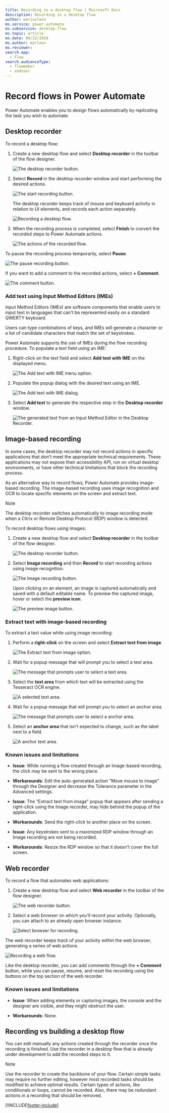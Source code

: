 ```yaml
---
title: Recording in a desktop flow | Microsoft Docs
description: Recording in a desktop flow
author: mariosleon
ms.service: power-automate
ms.subservice: desktop-flow
ms.topic: article
ms.date: 09/22/2020
ms.author: marleon
ms.reviewer: 
search.app: 
  - Flow
search.audienceType: 
  - flowmaker
  - enduser
---
```

# Record flows in Power Automate

Power Automate enables you to design flows automatically by replicating the task you wish to automate. 

## Desktop recorder

To record a desktop flow:

1. Create a new desktop flow and select **Desktop recorder** in the toolbar of the flow designer.

    ![The desktop recorder button.](./media/recording-flow/desktop-recorder-button.png)

1. Select **Record** in the desktop recorder window and start performing the desired actions.

    ![The start recording button.](./media/recording-flow/start-recording-button.png)

    The desktop recorder keeps track of mouse and keyboard activity in relation to UI elements, and records each action separately.

    ![Recording a desktop flow.](./media/recording-flow/recording-flow.png)

1. When the recording process is completed, select **Finish** to convert the recorded steps to Power Automate actions.

    ![The actions of the recorded flow.](./media/recording-flow/recorded-flow.png)

To pause the recording process temporarily, select **Pause**.
 
![The pause recording button.](./media/recording-flow/pause-recording-button.png)
 
 If you want to add a comment to the recorded actions, select **+ Comment**.

![The comment button.](./media/recording-flow/comment-button.png)

### Add text using Input Method Editors (IMEs)

Input Method Editors (IMEs) are software components that enable users to input text in languages that can't be represented easily on a standard QWERTY keyboard. 

Users can type combinations of keys, and IMEs will generate a character or a list of candidate characters that match the set of keystrokes.

Power Automate supports the use of IMEs during the flow recording procedure. To populate a text field using an IME:

1. Right-click on the text field and select **Add text with IME** on the displayed menu.

    ![The Add text with IME menu option.](./media/recording-flow/add-text-with-ime-option.png)

1. Populate the popup dialog with the desired text using an IME.

    ![The Add text with IME dialog.](./media/recording-flow/add-text-with-ime-dialog.png)

1. Select **Add text** to generate the respective step in the **Desktop recorder** window.

    ![The generated text from an Input Method Editor in the Desktop Recorder.](./media/recording-flow/ime-text-desktop-recorder.png)

## Image-based recording

In some cases, the desktop recorder may not record actions in specific applications that don't meet the appropriate technical requirements. These applications may not expose their accessibility API, run on virtual desktop environments, or have other technical limitations that block the recording process.

As an alternative way to record flows, Power Automate provides image-based recording. The image-based recording uses image recognition and OCR to locate specific elements on the screen and extract text.


> [!NOTE]
> The desktop recorder switches automatically to image recording mode when a Citrix or Remote Desktop Protocol (RDP) window is detected.

To record desktop flows using images:

1. Create a new desktop flow and select **Desktop recorder** in the toolbar of the flow designer.

    ![The desktop recorder button.](./media/recording-flow/desktop-recorder-button.png)

1. Select **Image recording** and then **Record** to start recording actions using image recognition.

    ![The Image recording button.](./media/recording-flow/image-recording-button.png)

     Upon clicking on an element, an image is captured automatically and saved with a default editable name. To preview the captured image, hover or select the **preview icon**. 

    ![The preview image button.](./media/recording-flow/preview-image-button.png)

### Extract text with image-based recording

To extract a text value while using image recording:

1. Perform a **right-click** on the screen and select **Extract text from image**.

    ![The Extract text from image option.](./media/recording-flow/extract-text-from-image-option.png)

1. Wait for a popup message that will prompt you to select a text area.

    ![The message that prompts user to select a text area.](./media/recording-flow/text-area-message.png)

1. Select the **text area** from which text will be extracted using the Tesseract OCR engine.

    ![A selected text area.](./media/recording-flow/text-area.png)

1. Wait for a popup message that will prompt you to select an anchor area.

    ![The message that prompts user to select a anchor area.](./media/recording-flow/anchor-area-message.png)

1. Select an **anchor area** that isn't expected to change, such as the label next to a field.

    ![A anchor text area.](./media/recording-flow/anchor-area.png)

### Known issues and limitations

- **Issue**: While running a flow created through an Image-based recording, the click may be sent to the wrong place. 

- **Workarounds**: Edit the auto-generated action “Move mouse to image” through the Designer and decrease the Tolerance parameter in the Advanced settings.

- **Issue**: The “Extract text from image” popup that appears after sending a right-click using the Image recorder, may hide behind the popup of the application.

- **Workarounds**: Send the right-click to another place on the screen.

- **Issue**: Any keystrokes sent to a maximized RDP window through an Image recording are not being recorded.

- **Workarounds**: Resize the RDP window so that it doesn't cover the full screen.

 ## Web recorder

 To record a flow that automates web applications:

1. Create a new desktop flow and select **Web recorder** in the toolbar of the flow designer.

    ![The web recorder button.](./media/recording-flow/web-recorder-button.png)

1. Select a web browser on which you'll record your activity. Optionally, you can attach to an already open browser instance.

    ![Select browser for recording.](./media/recording-flow/select-browser-for-recording.png)

The web recorder keeps track of your activity within the web browser, generating a series of web actions.

![Recording a web flow.](./media/recording-flow/recording-web-flow.png)

Like the desktop recorder, you can add comments through the **+ Comment** button, while you can pause, resume, and reset the recording using the buttons on the top section of the web recorder.

### Known issues and limitations

- **Issue**: When adding elements or capturing images, the console and the designer are visible, and they might obstruct the user.

- **Workarounds**: None.



 ## Recording vs building a desktop flow

You can edit manually any actions created through the recorder once the recording is finished. Use the recorder in a desktop flow that is already under development to add the recorded steps to it.

> [!NOTE]
> Use the recorder to create the backbone of your flow. Certain simple tasks may require no further editing, however most recorded tasks should be modified to achieve optimal results. Certain types of actions, like conditionals or loops, cannot be recorded. Also, there may be redundant actions in a recording that should be removed.

[!INCLUDE[footer-include](../includes/footer-banner.md)]